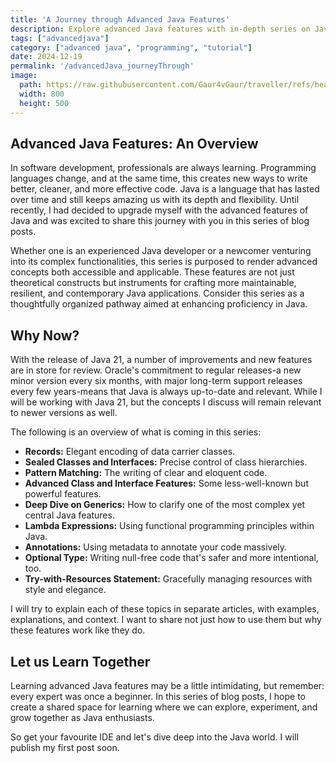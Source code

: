 ```yaml
---
title: 'A Journey through Advanced Java Features'
description: Explore advanced Java features with in-depth series on Java 21. Learn about records, sealed classes, pattern matching, and more to enhance your coding skills and create robust Java applications.
tags: ["advancedjava"]
category: ["advanced java", "programming", "tutorial"]
date: 2024-12-19
permalink: '/advancedJava_journeyThrough'
image:
  path: https://raw.githubusercontent.com/Gaur4vGaur/traveller/refs/heads/master/images/java/2024-12-19-advancedJava_journeyThrough.jpg
  width: 800
  height: 500
---
```



## Advanced Java Features: An Overview
In software development, professionals are always learning. Programming languages change, and at the same time, this creates new ways to write better, cleaner, and more effective code. Java is a language that has lasted over time and still keeps amazing us with its depth and flexibility. Until recently, I had decided to upgrade myself with the advanced features of Java and was excited to share this journey with you in this series of blog posts.

Whether one is an experienced Java developer or a newcomer venturing into its complex functionalities, this series is purposed to render advanced concepts both accessible and applicable. These features are not just theoretical constructs but instruments for crafting more maintainable, resilient, and contemporary Java applications. Consider this series as a thoughtfully organized pathway aimed at enhancing proficiency in Java.


## Why Now?

With the release of Java 21, a number of improvements and new features are in store for review. Oracle's commitment to regular releases-a new minor version every six months, with major long-term support releases every few years-means that Java is always up-to-date and relevant. While I will be working with Java 21, but the concepts I discuss will remain relevant to newer versions as well.

The following is an overview of what is coming in this series:

* **Records:** Elegant encoding of data carrier classes.
* **Sealed Classes and Interfaces:** Precise control of class hierarchies.
* **Pattern Matching:** The writing of clear and eloquent code.
* **Advanced Class and Interface Features:** Some less-well-known but powerful features.
* **Deep Dive on Generics:** How to clarify one of the most complex yet central Java features.
* **Lambda Expressions:** Using functional programming principles within Java.
* **Annotations:** Using metadata to annotate your code massively.
* **Optional Type:** Writing null-free code that's safer and more intentional, too.
* **Try-with-Resources Statement:** Gracefully managing resources with style and elegance.

I will try to explain each of these topics in separate articles, with examples, explanations, and context. I want to share not just how to use them but why these features work like they do.


## Let us Learn Together
Learning advanced Java features may be a little intimidating, but remember: every expert was once a beginner. In this series of blog posts, I hope to create a shared space for learning where we can explore, experiment, and grow together as Java enthusiasts.

So get your favourite IDE and let's dive deep into the Java world. I will publish my first post soon.


 
